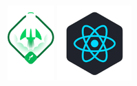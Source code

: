 <h1 align="center">
     <img alt="Ignite" height="175" title="ignite" src=".github/ignite.png" />
    <img alt="React Native" height=175 title="React Native" src=".github/react-native.png" />
</h1>
